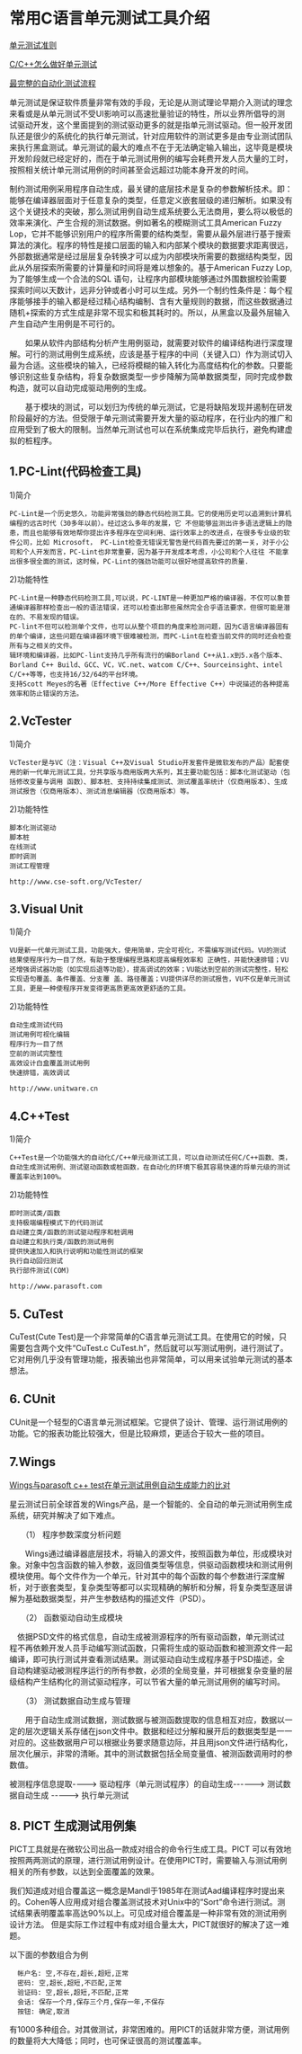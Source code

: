 
# 常用C语言单元测试工具介绍

[单元测试准则 ](https://github.com/yangyubo/zh-unit-testing-guidelines#id3)

[C/C++怎么做好单元测试](https://www.jianshu.com/p/9b2d0ed18211)

[最完整的自动化测试流程](https://www.cnblogs.com/daxiong2014/p/6571648.html)

单元测试是保证软件质量非常有效的手段，无论是从测试理论早期介入测试的理念来看或是从单元测试不受UI影响可以高速批量验证的特性，所以业界所倡导的测试驱动开发，这个里面提到的测试驱动更多的就是指单元测试驱动。但一般开发团队还是很少的系统化的执行单元测试，针对应用软件的测试更多是由专业测试团队来执行黑盒测试。单元测试的最大的难点不在于无法确定输入输出，这毕竟是模块开发阶段就已经定好的，而在于单元测试用例的编写会耗费开发人员大量的工时，按照相关统计单元测试用例的时间甚至会远超过功能本身开发的时间。

制约测试用例采用程序自动生成，最关键的底层技术是复杂的参数解析技术。即：能够在编译器层面对于任意复杂的类型，任意定义嵌套层级的递归解析。如果没有这个关键技术的突破，那么测试用例自动生成系统要么无法商用，要么将以极低的效率来演化、产生合规的测试数据。例如著名的模糊测试工具American Fuzzy Lop，它并不能够识别用户的程序所需要的结构类型，需要从最外层进行基于搜索算法的演化。程序的特性是接口层面的输入和内部某个模块的数据要求距离很远，外部数据通常是经过层层复杂转换才可以成为内部模块所需要的数据结构类型，因此从外层探索所需要的计算量和时间将是难以想象的。基于American Fuzzy Lop,为了能够生成一个合法的SQL 语句，让程序内部模块能够通过外围数据校验需要探索时间以天数计，远非分钟或者小时可以生成。另外一个制约性条件是：每个程序能够接手的输入都是经过精心结构编制、含有大量规则的数据，而这些数据通过随机+探索的方式生成是非常不现实和极其耗时的。所以，从黑盒以及最外层输入产生自动产生用例是不可行的。

　　如果从软件内部结构分析产生用例驱动，就需要对软件的编译结构进行深度理解。可行的测试用例生成系统，应该是基于程序的中间（关键入口）作为测试切入最为合适。这些模块的输入，已经将模糊的输入转化为高度结构化的参数。只要能够识别这些复杂结构，将复杂数据类型一步步降解为简单数据类型，同时完成参数构造，就可以自动完成驱动用例的生成。
  
　　基于模块的测试，可以划归为传统的单元测试，它是将缺陷发现并遏制在研发阶段最好的方法。但受限于单元测试需要开发大量的驱动程序，在行业内的推广和应用受到了极大的限制。当然单元测试也可以在系统集成完毕后执行，避免构建虚拟的桩程序。
  

## 1.PC-Lint(代码检查工具)

1)简介

    PC-Lint是一个历史悠久，功能异常强劲的静态代码检测工具。它的使用历史可以追溯到计算机编程的远古时代（30多年以前）。经过这么多年的发展，它 不但能够监测出许多语法逻辑上的隐患，而且也能够有效地帮你提出许多程序在空间利用、运行效率上的改进点，在很多专业级的软件公司，比如 Microsoft， PC-Lint检查无错误无警告是代码首先要过的第一关，对于小公司和个人开发而言，PC-Lint也非常重要，因为基于开发成本考虑，小公司和个人往往 不能拿出很多很全面的测试，这时候，PC-Lint的强劲功能可以很好地提高软件的质量.

2)功能特性

    PC-Lint是一种静态代码检测工具,可以说，PC-LINT是一种更加严格的编译器，不仅可以象普通编译器那样检查出一般的语法错误，还可以检查出那些虽然完全合乎语法要求，但很可能是潜在的、不易发现的错误。
    PC-lint不但可以检测单个文件，也可以从整个项目的角度来检测问题，因为C语言编译器固有的单个编译，这些问题在编译器环境下很难被检测，而PC-Lint在检查当前文件的同时还会检查所有与之相关的文件。
    辑环境和编译器，比如PC-lint支持几乎所有流行的编Borland C++从1.x到5.x各个版本、Borland C++ Build、GCC、VC，VC.net、watcom C/C++、Sourceinsight、intel C/C++等等，也支持16/32/64的平台环境。
    支持Scott Meyes的名著（Effective C++/More Effective C++）中说描述的各种提高效率和防止错误的方法。

 
## 2.VcTester

1)简介

    VcTester是与VC（注：Visual C++及Visual Studio开发套件是微软发布的产品）配套使用的新一代单元测试工具，分共享版与商用版两大系列，其主要功能包括：脚本化测试驱动（包括修改变量与调用 函数）、脚本桩、支持持续集成测试、测试覆盖率统计（仅商用版本）、生成测试报告（仅商用版本）、测试消息编辑器（仅商用版本）等。

2)功能特性

    脚本化测试驱动
    脚本桩
    在线测试
    即时调测
    测试工程管理
  
    http://www.cse-soft.org/VcTester/
 
## 3.Visual Unit

1)简介

    VU是新一代单元测试工具，功能强大，使用简单，完全可视化，不需编写测试代码。VU的测试结果使程序行为一目了然，有助于整理编程思路和提高编程效率和 正确性，并能快速排错；VU还增强调试器功能（如实现后退等功能），提高调试的效率；VU能达到空前的测试完整性，轻松实现语句覆盖、条件覆盖、分支覆 盖、路径覆盖；VU提供详尽的测试报告，VU不仅是单元测试工具，更是一种使程序开发变得更高质更高效更舒适的工具。

2)功能特性

    自动生成测试代码
    测试用例可视化编辑
    程序行为一目了然
    空前的测试完整性
    高效设计白盒覆盖测试用例
    快速排错，高效调试
    
    http://www.unitware.cn
 
## 4.C++Test

1)简介

    C++Test是一个功能强大的自动化C/C++单元级测试工具，可以自动测试任何C/C++函数、类，自动生成测试用例、测试驱动函数或桩函数，在自动化的环境下极其容易快速的将单元级的测试覆盖率达到100%。

2)功能特性

    即时测试类/函数
    支持极端编程模式下的代码测试
    自动建立类/函数的测试驱动程序和桩调用
    自动建立和执行类/函数的测试用例
    提供快速加入和执行说明和功能性测试的框架
    执行自动回归测试
    执行部件测试(COM)
 
    http://www.parasoft.com
    
    
## 5. CuTest 

CuTest(Cute Test)是一个非常简单的C语言单元测试工具。在使用它的时候，只需要包含两个文件“CuTest.c CuTest.h”，然后就可以写测试用例，进行测试了。它对用例几乎没有管理功能，报表输出也非常简单，可以用来试验单元测试的基本想法。 


## 6. CUnit 


CUnit是一个轻型的C语言单元测试框架。它提供了设计、管理、运行测试用例的功能。它的报表功能比较强大，但是比较麻烦，更适合于较大一些的项目。


## 7.Wings

[Wings与parasoft c++ test在单元测试用例自动生成能力的比对](https://blog.51cto.com/13937848/2163792)

星云测试日前全球首发的Wings产品，是一个智能的、全自动的单元测试用例生成系统，研究并解决了如下难点。

　　（1） 程序参数深度分析问题

　　Wings通过编译器底层技术，将输入的源文件，按照函数为单位，形成模块对象。对象中包含函数的输入参数，返回值类型等信息，供驱动函数模块和测试用例模块使用。每个文件作为一个单元，针对其中的每个函数的每个参数进行深度解析，对于嵌套类型，复杂类型等都可以实现精确的解析和分解，将复杂类型逐层讲解为基础数据类型，并产生参数结构的描述文件（PSD）。
  
　　（2） 函数驱动自动生成模块

  　依据PSD文件的格式信息，自动生成被测源程序的所有驱动函数，单元测试过程不再依赖开发人员手动编写测试函数，只需将生成的驱动函数和被测源文件一起编译，即可执行测试并查看测试结果。测试驱动自动生成程序基于PSD描述，全自动构建驱动被测程序运行的所有参数，必须的全局变量，并可根据复杂变量的层级结构产生结构化的测试驱动程序，可以节省大量的单元测试用例的编写时间。
  
　　（3） 测试数据自动生成与管理

　　用于自动生成测试数据，测试数据与被测函数提取的信息相互对应，数据以一定的层次逻辑关系存储在json文件中。数据和经过分解和展开后的数据类型是一一对应的。这些数据用户可以根据业务要求随意边际，并且用json文件进行结构化，层次化展示，非常的清晰。其中的测试数据包括全局变量值、被测函数调用时的参数值。
  
  
  被测程序信息提取----> 驱动程序（单元测试程序）的自动生成------> 测试数据自动生成 -----> 执行单元测试
  
  
## 8. PICT 生成测试用例集
  
  PICT工具就是在微软公司出品一款成对组合的命令行生成工具。PICT 可以有效地按照两两测试的原理，进行测试用例设计。在使用PICT时，需要输入与测试用例相关的所有参数，以达到全面覆盖的效果。
  
我们知道成对组合覆盖这一概念是Mandl于1985年在测试Aad编译程序时提出来的。Cohen等人应用成对组合覆盖测试技术对Unix中的“Sort”命令进行测试。测试结果表明覆盖率高达90%以上。可见成对组合覆盖是一种非常有效的测试用例设计方法。
但是实际工作过程中有成对组合量太大，PICT就很好的解决了这一难题。

以下面的参数组合为例


      帐户名: 空,不存在,超长,超短,正常
      密码: 空,超长,超短,不匹配,正常 
      验证码: 空,超长,超短,不匹配,正常 
      会话: 保存一个月,保存三个月,保存一年,不保存 
      按钮: 确定,取消

有1000多种组合。对其做测试，非常困难的。用PICT的话就非常方便，测试用例的数量将大大降低；同时，也可保证很高的测试覆盖率。


  
